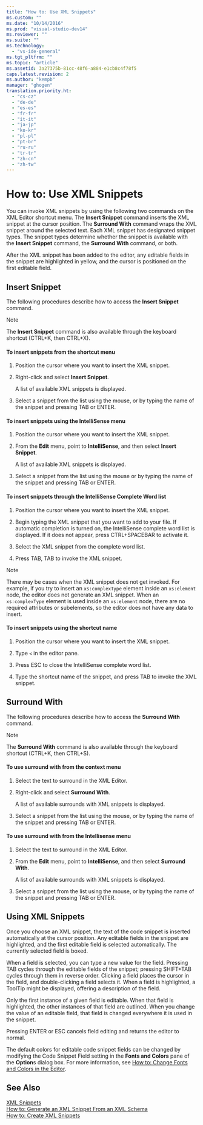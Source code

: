 ```yaml
---
title: "How to: Use XML Snippets"
ms.custom: ""
ms.date: "10/14/2016"
ms.prod: "visual-studio-dev14"
ms.reviewer: ""
ms.suite: ""
ms.technology: 
  - "vs-ide-general"
ms.tgt_pltfrm: ""
ms.topic: "article"
ms.assetid: 3a27375b-81cc-48f6-a884-e1cb8c4f78f5
caps.latest.revision: 2
ms.author: "kempb"
manager: "ghogen"
translation.priority.ht: 
  - "cs-cz"
  - "de-de"
  - "es-es"
  - "fr-fr"
  - "it-it"
  - "ja-jp"
  - "ko-kr"
  - "pl-pl"
  - "pt-br"
  - "ru-ru"
  - "tr-tr"
  - "zh-cn"
  - "zh-tw"
---
```

# How to: Use XML Snippets
You can invoke XML snippets by using the following two commands on the XML Editor shortcut menu. The **Insert Snippet** command inserts the XML snippet at the cursor position. The **Surround With** command wraps the XML snippet around the selected text. Each XML snippet has designated snippet types. The snippet types determine whether the snippet is available with the **Insert Snippet** command, the **Surround With** command, or both.  
  
 After the XML snippet has been added to the editor, any editable fields in the snippet are highlighted in yellow, and the cursor is positioned on the first editable field.  
  
## Insert Snippet  
 The following procedures describe how to access the **Insert Snippet** command.  
  
> [!NOTE]
>  The **Insert Snippet** command is also available through the keyboard shortcut (CTRL+K, then CTRL+X).  
  
#### To insert snippets from the shortcut menu  
  
1.  Position the cursor where you want to insert the XML snippet.  
  
2.  Right-click and select **Insert Snippet**.  
  
     A list of available XML snippets is displayed.  
  
3.  Select a snippet from the list using the mouse, or by typing the name of the snippet and pressing TAB or ENTER.  
  
#### To insert snippets using the IntelliSense menu  
  
1.  Position the cursor where you want to insert the XML snippet.  
  
2.  From the **Edit** menu, point to **IntelliSense**, and then select **Insert Snippet**.  
  
     A list of available XML snippets is displayed.  
  
3.  Select a snippet from the list using the mouse or by typing the name of the snippet and pressing TAB or ENTER.  
  
#### To insert snippets through the IntelliSense Complete Word list  
  
1.  Position the cursor where you want to insert the XML snippet.  
  
2.  Begin typing the XML snippet that you want to add to your file. If automatic completion is turned on, the IntelliSense complete word list is displayed. If it does not appear, press CTRL+SPACEBAR to activate it.  
  
3.  Select the XML snippet from the complete word list.  
  
4.  Press TAB, TAB to invoke the XML snippet.  
  
> [!NOTE]
>  There may be cases when the XML snippet does not get invoked. For example, if you try to insert an `xs:complexType` element inside an `xs:element` node, the editor does not generate an XML snippet. When an `xs:complexType` element is used inside an `xs:element` node, there are no required attributes or subelements, so the editor does not have any data to insert.  
  
#### To insert snippets using the shortcut name  
  
1.  Position the cursor where you want to insert the XML snippet.  
  
2.  Type `<` in the editor pane.  
  
3.  Press ESC to close the IntelliSense complete word list.  
  
4.  Type the shortcut name of the snippet, and press TAB to invoke the XML snippet.  
  
## Surround With  
 The following procedures describe how to access the **Surround With** command.  
  
> [!NOTE]
>  The **Surround With** command is also available through the keyboard shortcut (CTRL+K, then CTRL+S).  
  
#### To use surround with from the context menu  
  
1.  Select the text to surround in the XML Editor.  
  
2.  Right-click and select **Surround With**.  
  
     A list of available surrounds with XML snippets is displayed.  
  
3.  Select a snippet from the list using the mouse, or by typing the name of the snippet and pressing TAB or ENTER.  
  
#### To use surround with from the Intellisense menu  
  
1.  Select the text to surround in the XML Editor.  
  
2.  From the **Edit** menu, point to **IntelliSense**, and then select **Surround With**.  
  
     A list of available surrounds with XML snippets is displayed.  
  
3.  Select a snippet from the list using the mouse, or by typing the name of the snippet and pressing TAB or ENTER.  
  
## Using XML Snippets  
 Once you choose an XML snippet, the text of the code snippet is inserted automatically at the cursor position. Any editable fields in the snippet are highlighted, and the first editable field is selected automatically. The currently selected field is boxed.  
  
 When a field is selected, you can type a new value for the field. Pressing TAB cycles through the editable fields of the snippet; pressing SHIFT+TAB cycles through them in reverse order. Clicking a field places the cursor in the field, and double-clicking a field selects it. When a field is highlighted, a ToolTip might be displayed, offering a description of the field.  
  
 Only the first instance of a given field is editable. When that field is highlighted, the other instances of that field are outlined. When you change the value of an editable field, that field is changed everywhere it is used in the snippet.  
  
 Pressing ENTER or ESC cancels field editing and returns the editor to normal.  
  
 The default colors for editable code snippet fields can be changed by modifying the Code Snippet Field setting in the **Fonts and Colors** pane of the **Option**s dialog box. For more information, see [How to: Change Fonts and Colors in the Editor](../reference/how-to--change-fonts-and-colors-in-the-editor.md).  
  
## See Also  
 [XML Snippets](../reference/xml-snippets.md)   
 [How to: Generate an XML Snippet From an XML Schema](../reference/how-to--generate-an-xml-snippet-from-an-xml-schema.md)   
 [How to: Create XML Snippets](../reference/how-to--create-xml-snippets.md)